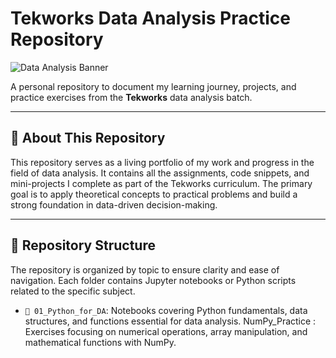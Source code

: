 # Tekworks Data Analysis Practice Repository

![Data Analysis Banner](https://i.imgur.com/8v5g5h5.png)

A personal repository to document my learning journey, projects, and practice exercises from the **Tekworks** data analysis batch.

---

## 📝 About This Repository

This repository serves as a living portfolio of my work and progress in the field of data analysis. It contains all the assignments, code snippets, and mini-projects I complete as part of the Tekworks curriculum. The primary goal is to apply theoretical concepts to practical problems and build a strong foundation in data-driven decision-making.

---

## 📂 Repository Structure

The repository is organized by topic to ensure clarity and ease of navigation. Each folder contains Jupyter notebooks or Python scripts related to the specific subject.

* `📁 01_Python_for_DA`: Notebooks covering Python fundamentals, data structures, and functions essential for data analysis. NumPy_Practice : Exercises focusing on numerical operations, array manipulation, and mathematical functions with NumPy.
